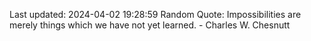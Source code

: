 Last updated: 2024-04-02 19:28:59
Random Quote: Impossibilities are merely things which we have not yet learned. - Charles W. Chesnutt